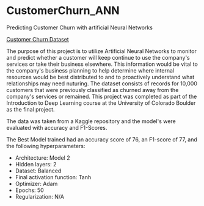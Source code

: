 # CustomerChurn_ANN
Predicting Customer Churn with artificial Neural Networks

[Customer Churn Dataset](https://www.kaggle.com/datasets/shubh0799/churn-modelling/data)

The purpose of this project is to utilize Artificial Neural Networks to monitor and predict whether a customer will keep continue to use the company's services or take their business elsewhere. This information would be vital to the company's business planning to help determine where internal resources would be best distributed to and to proactively understand what relationships may need nuturing. The dataset consists of records for 10,000 customers that were previously classified as churned away from the company's services or remained. This project was completed as part of the Introduction to Deep Learning course at the University of Colorado Boulder as the final project.

The data was taken from a Kaggle repository and the model's were evaluated with accuracy and F1-Scores.

The Best Model trained had an accuracy score of 76, an F1-score of 77, and the following hyperparameters: 

* Architecture: Model 2
* Hidden layers: 2
*  Dataset: Balanced
*  Final activation function: Tanh
*  Optimizer: Adam
*  Epochs: 50
*  Regularization: N/A
  
